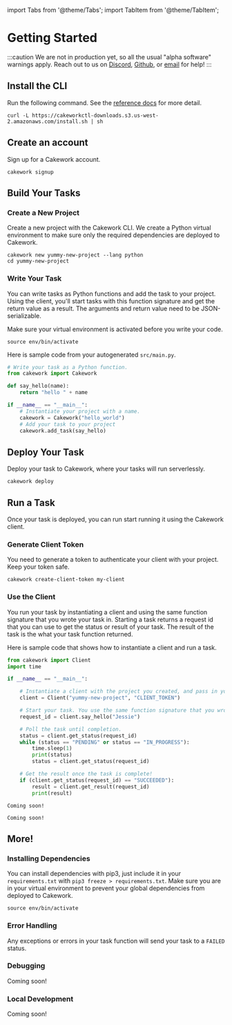 import Tabs from '@theme/Tabs';
import TabItem from '@theme/TabItem';


# Getting Started

:::caution
We are not in production yet, so all the usual "alpha software" warnings apply. Reach out to us on [Discord](https://discord.gg/ttSR85BUq8), [Github](https://github.com/usecakework), or [email](mailto:eric@cakework.com) for help!
:::

## Install the CLI
Run the following command. See the [reference docs](./reference/cli/installation.md) for more detail.

```
curl -L https://cakeworkctl-downloads.s3.us-west-2.amazonaws.com/install.sh | sh
```

## Create an account
Sign up for a Cakework account.

```
cakework signup
```

## Build Your Tasks

### Create a New Project
Create a new project with the Cakework CLI. We create a Python virtual environment to make sure only the required dependencies are deployed to Cakework.

```
cakework new yummy-new-project --lang python
cd yummy-new-project
```

### Write Your Task
You can write tasks as Python functions and add the task to your project. Using the client, you'll start tasks with this function signature and get the return value as a result. The arguments and return value need to be JSON-serializable.

Make sure your virtual environment is activated before you write your code.
```
source env/bin/activate
```

Here is sample code from your autogenerated ```src/main.py```. 

```python
# Write your task as a Python function.
from cakework import Cakework

def say_hello(name):
    return "hello " + name

if __name__ == "__main__":
    # Instantiate your project with a name.
    cakework = Cakework("hello_world")
    # Add your task to your project
    cakework.add_task(say_hello)
```

## Deploy Your Task
Deploy your task to Cakework, where your tasks will run serverlessly.
```
cakework deploy
```

## Run a Task
Once your task is deployed, you can run start running it using the Cakework client.

### Generate Client Token
You need to generate a token to authenticate your client with your project. Keep your token safe.

```
cakework create-client-token my-client
```

### Use the Client
You run your task by instantiating a client and using the same function signature that you wrote your task in. Starting a task returns a request id that you can use to get the status or result of your task. The result of the task is the what your task function returned.

Here is sample code that shows how to instantiate a client and run a task.

<Tabs groupId="lang">
<TabItem value="python" label="Python">

```python
from cakework import Client
import time

if __name__ == "__main__":

    # Instantiate a client with the project you created, and pass in your client token.
    client = Client("yummy-new-project", "CLIENT_TOKEN")

    # Start your task. You use the same function signature that you wrote in your task.
    request_id = client.say_hello("Jessie")

    # Poll the task until completion.
    status = client.get_status(request_id)
    while (status == "PENDING" or status == "IN_PROGRESS"):
        time.sleep(1)
        print(status)
        status = client.get_status(request_id)

    # Get the result once the task is complete!
    if (client.get_status(request_id) == "SUCCEEDED"):
        result = client.get_result(request_id)
        print(result)
```

</TabItem>
<TabItem value="javascript" label="Javascript">

```
Coming soon!
```

</TabItem>
<TabItem value="rest" label="REST">

```
Coming soon!
```

</TabItem>
</Tabs>

## More!

### Installing Dependencies
You can install dependencies with pip3, just include it in your ```requirements.txt``` with ```pip3 freeze > requirements.txt```. Make sure you are in your virtual environment to prevent your global dependencies from deployed to Cakework.

```
source env/bin/activate
```

### Error Handling
Any exceptions or errors in your task function will send your task to a ```FAILED``` status.

### Debugging

Coming soon!

### Local Development

Coming soon!
